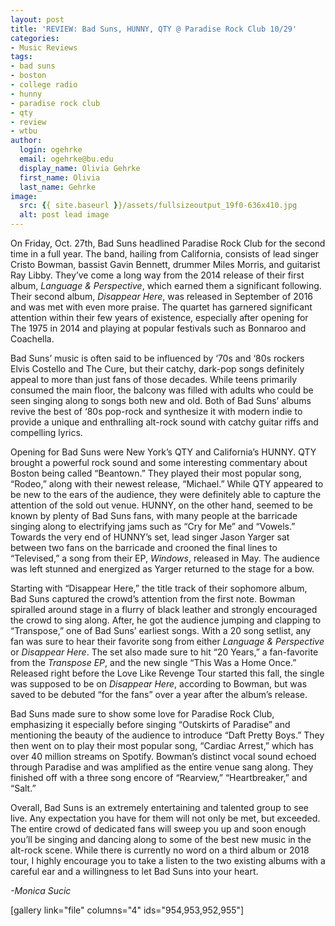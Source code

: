```yaml
---
layout: post
title: 'REVIEW: Bad Suns, HUNNY, QTY @ Paradise Rock Club 10/29'
categories:
- Music Reviews
tags:
- bad suns
- boston
- college radio
- hunny
- paradise rock club
- qty
- review
- wtbu
author:
  login: ogehrke
  email: ogehrke@bu.edu
  display_name: Olivia Gehrke
  first_name: Olivia
  last_name: Gehrke
image:
  src: {{ site.baseurl }}/assets/fullsizeoutput_19f0-636x410.jpg
  alt: post lead image
---
```


On Friday, Oct. 27th, Bad Suns headlined Paradise Rock Club for the second time in a full year. The band, hailing from California, consists of lead singer Cristo Bowman, bassist Gavin Bennett, drummer Miles Morris, and guitarist Ray Libby. They’ve come a long way from the 2014 release of their first album, _Language & Perspective_, which earned them a significant following. Their second album, _Disappear Here_, was released in September of 2016 and was met with even more praise. The quartet has garnered significant attention within their few years of existence, especially after opening for The 1975 in 2014 and playing at popular festivals such as Bonnaroo and Coachella.

Bad Suns’ music is often said to be influenced by ‘70s and ‘80s rockers Elvis Costello and The Cure, but their catchy, dark-pop songs definitely appeal to more than just fans of those decades. While teens primarily consumed the main floor, the balcony was filled with adults who could be seen singing along to songs both new and old. Both of Bad Suns’ albums revive the best of ‘80s pop-rock and synthesize it with modern indie to provide a unique and enthralling alt-rock sound with catchy guitar riffs and compelling lyrics.

Opening for Bad Suns were New York’s QTY and California’s HUNNY. QTY brought a powerful rock sound and some interesting commentary about Boston being called “Beantown.” They played their most popular song, “Rodeo,” along with their newest release, “Michael.” While QTY appeared to be new to the ears of the audience, they were definitely able to capture the attention of the sold out venue. HUNNY, on the other hand, seemed to be known by plenty of Bad Suns fans, with many people at the barricade singing along to electrifying jams such as “Cry for Me” and “Vowels.” Towards the very end of HUNNY’s set, lead singer Jason Yarger sat between two fans on the barricade and crooned the final lines to “Televised,” a song from their EP, _Windows_, released in May. The audience was left stunned and energized as Yarger returned to the stage for a bow.

Starting with “Disappear Here,” the title track of their sophomore album, Bad Suns captured the crowd’s attention from the first note. Bowman spiralled around stage in a flurry of black leather and strongly encouraged the crowd to sing along. After, he got the audience jumping and clapping to “Transpose,” one of Bad Suns’ earliest songs. With a 20 song setlist, any fan was sure to hear their favorite song from either _Language & Perspective_ or _Disappear Here_. The set also made sure to hit “20 Years,” a fan-favorite from the _Transpose EP_, and the new single “This Was a Home Once.” Released right before the Love Like Revenge Tour started this fall, the single was supposed to be on _Disappear Here_, according to Bowman, but was saved to be debuted “for the fans” over a year after the album’s release.

Bad Suns made sure to show some love for Paradise Rock Club, emphasizing it especially before singing “Outskirts of Paradise” and mentioning the beauty of the audience to introduce “Daft Pretty Boys.” They then went on to play their most popular song, “Cardiac Arrest,” which has over 40 million streams on Spotify. Bowman’s distinct vocal sound echoed through Paradise and was amplified as the entire venue sang along. They finished off with a three song encore of “Rearview,” “Heartbreaker,” and “Salt.”

Overall, Bad Suns is an extremely entertaining and talented group to see live. Any expectation you have for them will not only be met, but exceeded. The entire crowd of dedicated fans will sweep you up and soon enough you’ll be singing and dancing along to some of the best new music in the alt-rock scene. While there is currently no word on a third album or 2018 tour, I highly encourage you to take a listen to the two existing albums with a careful ear and a willingness to let Bad Suns into your heart.  

_\-Monica Sucic_

\[gallery link="file" columns="4" ids="954,953,952,955"\]